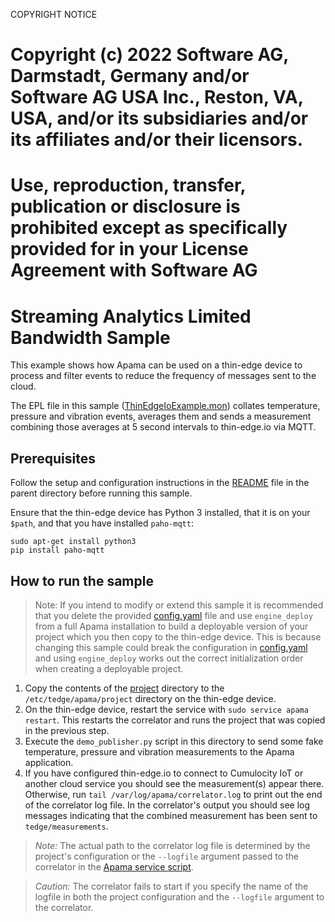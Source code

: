 COPYRIGHT NOTICE

# Copyright (c) 2022 Software AG, Darmstadt, Germany and/or Software AG USA Inc., Reston, VA, USA, and/or its subsidiaries and/or its affiliates and/or their licensors.
# Use, reproduction, transfer, publication or disclosure is prohibited except as specifically provided for in your License Agreement with Software AG


# Streaming Analytics Limited Bandwidth Sample

This example shows how Apama can be used on a thin-edge device to process and
filter events to reduce the frequency of messages sent to the cloud.

The EPL file in this sample
([ThinEdgeIoExample.mon](project/monitors/ThinEdgeIoExample.mon)) collates
temperature, pressure and vibration events, averages them and sends a
measurement combining those averages at 5 second intervals to thin-edge.io via
MQTT.

## Prerequisites
Follow the setup and configuration instructions in the [README](../README.md)
file in the parent directory before running this sample.

Ensure that the thin-edge device has Python 3 installed, that it is on your
`$path`, and that you have installed `paho-mqtt`:
```
sudo apt-get install python3
pip install paho-mqtt
```

## How to run the sample

> Note: If you intend to modify or extend this sample it is recommended that
> you delete the provided [config.yaml](./project/config.yaml) file and use
> `engine_deploy` from a full Apama installation to build a deployable version
> of your project which you then copy to the thin-edge device. This is because
> changing this sample could break the configuration in
> [config.yaml](./project/config.yaml) and using `engine_deploy` works out the
> correct initialization order when creating a deployable project.

1. Copy the contents of the [project](./project) directory to the
`/etc/tedge/apama/project` directory on the thin-edge device.
2. On the thin-edge device, restart the service with `sudo service apama
restart`. This restarts the correlator and runs the project that was copied
in the previous step.
3. Execute the `demo_publisher.py` script in this directory to send some fake
temperature, pressure and vibration measurements to the Apama application.
4. If you have configured thin-edge.io to connect to Cumulocity IoT or another
cloud service you should see the measurement(s) appear there.
Otherwise, run `tail /var/log/apama/correlator.log` to print out the end of
the correlator log file. In the correlator's output you should see log messages
indicating that the combined measurement has been sent to `tedge/measurements`.

> _Note:_ The actual path to the correlator log file is
> determined by the project's configuration or the `--logfile` argument passed
> to the correlator in the [Apama service script](../src/service/apama).

> _Caution:_ The correlator fails to start if you specify the name of the
> logfile in both the project configuration and the `--logfile` argument to
> the correlator.
